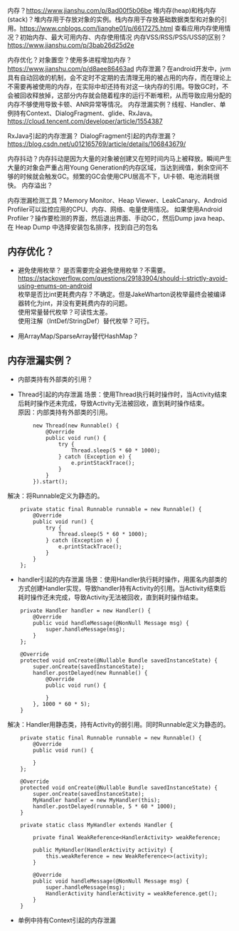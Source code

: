 

内存？https://www.jianshu.com/p/8ad00f5b06be
堆内存(heap)和栈内存(stack)？堆内存用于存放对象的实例。栈内存用于存放基础数据类型和对象的引用。https://www.cnblogs.com/lianghe01/p/6617275.html
查看应用内存使用情况？初始内存、最大可用内存、内存使用情况
内存VSS/RSS/PSS/USS的区别？https://www.jianshu.com/p/3bab26d25d2e

内存优化？对象置空？使用多进程增加内存？https://www.jianshu.com/p/d8aee86463ad
内存泄漏？在android开发中，jvm具有自动回收的机制，会不定时不定期的去清理无用的被占用的内存，而在理论上不需要再被使用的内存，在实际中却还持有对这一块内存的引用。导致GC时，不会被回收释放掉，这部分内存就会随着程序的运行不断堆积，从而导致应用分配的内存不够使用导致卡顿、ANR异常等情况。
内存泄漏实例？线程、Handler、单例持有Context、DialogFragment、glide、RxJava。https://cloud.tencent.com/developer/article/1554387


RxJava引起的内存泄漏？
DialogFragment引起的内存泄漏？https://blog.csdn.net/u012165769/article/details/106843679/

内存抖动？内存抖动是因为大量的对象被创建又在短时间内马上被释放。瞬间产生大量的对象会严重占用Young Generation的内存区域，当达到阀值，剩余空间不够的时候就会触发GC。频繁的GC会使用CPU居高不下，UI卡顿、电池消耗很快。
内存溢出？



内存泄漏检测工具？Memory Monitor、Heap Viewer、LeakCanary、Android Profiler可以监控应用的CPU、内存、网络、电量使用情况。
如果使用Android Profiler？操作要检测的界面，然后退出界面、手动GC，然后Dump java heap、在 Heap Dump 中选择安装包名排序，找到自己的包名


## 内存优化？
- 避免使用枚举？
是否需要完全避免使用枚举？不需要。https://stackoverflow.com/questions/29183904/should-i-strictly-avoid-using-enums-on-android  
枚举是否比int更耗费内存？不确定。但是JakeWharton说枚举最终会被编译器转化为int，并没有更耗费内存的问题。  
使用常量替代枚举？可读性太差。    
使用注解（IntDef/StringDef）替代枚举？可行。    

- 用ArrayMap/SparseArray替代HashMap？



## 内存泄漏实例？ 
- 内部类持有外部类的引用？


- Thread引起的内存泄漏
场景：使用Thread执行耗时操作时，当Activity结束后耗时操作还未完成，导致Activity无法被回收，直到耗时操作结束。  
原因：内部类持有外部类的引用。
```
        new Thread(new Runnable() {
            @Override
            public void run() {
                try {
                    Thread.sleep(5 * 60 * 1000);
                } catch (Exception e) {
                    e.printStackTrace();
                }
            }
        }).start();
```
解决：将Runnable定义为静态的。
```
    private static final Runnable runnable = new Runnable() {
        @Override
        public void run() {
            try {
                Thread.sleep(5 * 60 * 1000);
            } catch (Exception e) {
                e.printStackTrace();
            }
        }
    };
```


- handler引起的内存泄漏
场景：使用Handler执行耗时操作，用匿名内部类的方式创建Handler实现，导致handler持有Activity的引用。当Activity结束后耗时操作还未完成，导致Activity无法被回收，直到耗时操作结束。
```
    private Handler handler = new Handler() {
        @Override
        public void handleMessage(@NonNull Message msg) {
            super.handleMessage(msg);
        }
    };

    @Override
    protected void onCreate(@Nullable Bundle savedInstanceState) {
        super.onCreate(savedInstanceState);
        handler.postDelayed(new Runnable() {
            @Override
            public void run() {

            }
        }, 1000 * 60 * 5);
    }
```
解决：Handler用静态类，持有Activity的弱引用。同时Runnable定义为静态的。
```
    private static final Runnable runnable = new Runnable() {
        @Override
        public void run() {

        }
    };

    @Override
    protected void onCreate(@Nullable Bundle savedInstanceState) {
        super.onCreate(savedInstanceState);
        MyHandler handler = new MyHandler(this);
        handler.postDelayed(runnable, 5 * 60 * 1000);
    }
    
    private static class MyHandler extends Handler {

        private final WeakReference<HandlerActivity> weakReference;

        public MyHandler(HandlerActivity activity) {
            this.weakReference = new WeakReference<>(activity);
        }

        @Override
        public void handleMessage(@NonNull Message msg) {
            super.handleMessage(msg);
            HandlerActivity handlerActivity = weakReference.get();
        }
    }
```

- 单例中持有Context引起的内存泄漏




